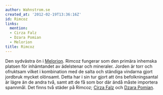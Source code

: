 ```yaml
---
author: Wahnstrom.se
created_at: '2012-02-19T13:36:16Z'
id: Rimcoz
links:
  mention:
  - Cirza Falz
  - Dzara Pomian
  - Melorion
title: Rimcoz
---
```


Den sydvästra ön i [Melorion]. Rimcoz fungerar som den primära inhemska platsen för inhämtandet av
ädelstenar och mineraler. Jorden är torr och ofruktsam vilket i kombination med de salta och
ständiga vindarna gjort jordbruk mycket olönsamt. Detta har i sin tur gjort att öns befolkningsantal
är lägre än de andra två, samt att de få som bor där ändå måste importera spannmål. Det finns två
städer på Rimcoz; [Cirza Falz] och [Dzara Pomian].

  [Melorion]: Melorion
  [Cirza Falz]: Cirza_Falz
  [Dzara Pomian]: Dzara_Pomian